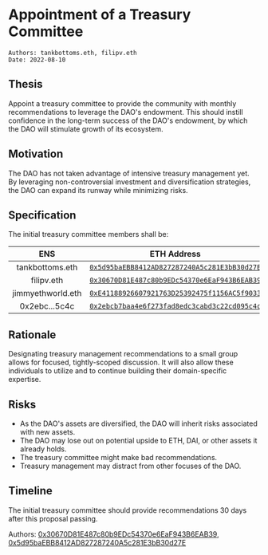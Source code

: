 # Appointment of a Treasury Committee

```
Authors: tankbottoms.eth, filipv.eth
Date: 2022-08-10
```

## Thesis

Appoint a treasury committee to provide the community with monthly recommendations to leverage the DAO's endowment. This should instill confidence in the long-term success of the DAO's endowment, by which the DAO will stimulate growth of its ecosystem.

## Motivation

The DAO has not taken advantage of intensive treasury management yet. By leveraging non-controversial investment and diversification strategies, the DAO can expand its runway while minimizing risks.

## Specification

The initial treasury committee members shall be:

|        ENS        |                                                       ETH Address                                                       |
| :---------------: | :---------------------------------------------------------------------------------------------------------------------: |
|  tankbottoms.eth  | [`0x5d95baEBB8412AD827287240A5c281E3bB30d27E`](https://etherscan.io/address/0x5d95baEBB8412AD827287240A5c281E3bB30d27E) |
|    filipv.eth     | [`0x30670D81E487c80b9EDc54370e6EaF943B6EAB39`](https://etherscan.io/address/0x30670D81E487c80b9EDc54370e6EaF943B6EAB39) |
| jimmyethworld.eth | [`0xE41188926607921763D25392475f1156AC5f9033`](https://etherscan.io/address/0xE41188926607921763D25392475f1156AC5f9033) |
|   0x2ebc...5c4c   | [`0x2ebcb7baa4e6f273fad8edc3cabd3c22cd095c4c`](https://etherscan.io/address/0x2ebcb7baa4e6f273fad8edc3cabd3c22cd095c4c) |

## Rationale

Designating treasury management recommendations to a small group allows for focused, tightly-scoped discussion. It will also allow these individuals to utilize and to continue building their domain-specific expertise.

## Risks

-   As the DAO's assets are diversified, the DAO will inherit risks associated with new assets.
-   The DAO may lose out on potential upside to ETH, DAI, or other assets it already holds.
-   The treasury committee might make bad recommendations.
-   Treasury management may distract from other focuses of the DAO.

## Timeline

The initial treasury committee should provide recommendations 30 days after this proposal passing.

Authors: [0x30670D81E487c80b9EDc54370e6EaF943B6EAB39](https://etherscan.io/address/0x30670d81e487c80b9edc54370e6eaf943b6eab39), [0x5d95baEBB8412AD827287240A5c281E3bB30d27E](https://etherscan.io/address/0x5d95baEBB8412AD827287240A5c281E3bB30d27E)
